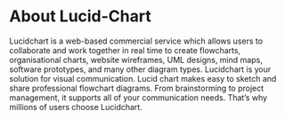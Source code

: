 # About Lucid-Chart
Lucidchart is a web-based commercial service which allows users to collaborate and work together in real time to create flowcharts, organisational charts, website wireframes, UML designs, mind maps, software prototypes, and many other diagram types.
Lucidchart is your solution for visual communication.
Lucid chart makes easy to sketch and share professional flowchart diagrams. 
From brainstorming to project management, it supports all of your communication needs. That’s why millions of users choose Lucidchart.
